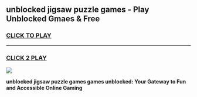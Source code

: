 
## unblocked jigsaw puzzle games - Play Unblocked Gmaes & Free
<h3>
<a href="https://premium.freeplayer.one?title=unblocked_jigsaw_puzzle_games&ref=19F">CLICK TO PLAY</a></h3>
<hr>

<h3>
<a href="https://premium.freeplayer.one?title=unblocked_jigsaw_puzzle_games&ref=19F">CLICK 2 PLAY</a>
  
</h3>

<a href="https://premium.freeplayer.one?title=unblocked_jigsaw_puzzle_games&ref=19F/"><img src="https://clearcache.store/games.png"></a>


**unblocked jigsaw puzzle games games unblocked: Your Gateway to Fun and Accessible Online Gaming**
